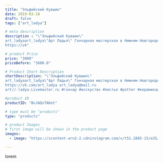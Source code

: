 ```yaml
---
title: "Эльфийский Кувшин"
date: 2019-03-18
draft: false
tags: ["art_ladya"]

# meta description
description : "\"Эльфийский Кувшин\" 
art_ladyaart_ladya\"Арт Ладья\" Гончарная мастерская в Нижнем Новгороде. Изготовление керамики и мастер//-классы по обучению. 
https://vk"

# product Price
price: "3000"
priceBefore: "3600.0"

# Product Short Description
shortDescription: "\"Эльфийский Кувшин\" 
art_ladyaart_ladya\"Арт Ладья\" Гончарная мастерская в Нижнем Новгороде. Изготовление керамики и мастер//-классы по обучению. 
https://vk.com/art_ladya art_ladya@mail.ru 
art//-ladya.Livemaster.ru #гончар #исскуство #листья #potter #керамикадляинтерьера #керамикаручнаяработа #гончарнаямастерская #керамиканазаказ #handmade #посудаизглины #керамика #гончарнаяпосуда #эксклюзивнаякерамика #dishes #decor #ceramicar #warrior #claygoods #restaurant #earthenware #ceramic #design #elfish #gifts #decanter #ceramicart #jug #эльфийскийкувшин #clay #авторскаякерамика"

#product ID
productID: "BvJAQxTAKet"

# type must be "products"
type: "products"

# product Images
# first image will be shown in the product page
images:
  - image: "https://scontent-arn2-2.cdninstagram.com/v/t51.2885-15/e35/52116039_2809053999319892_3693198466836853764_n.jpg?tp=1&_nc_ht=scontent-arn2-2.cdninstagram.com&_nc_cat=108&_nc_ohc=Jv0bEZclh64AX-4S3AB&ccb=7-4&oh=f42bdb3f8d7a1678e792755299e34cae&oe=6082836D&_nc_sid=86f79a&ig_cache_key=MjAwMjEzMjY2MTc4NjY4MzMwOQ%3D%3D.2-ccb7-4"

---
```

lorem
